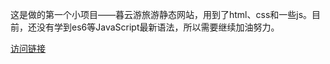 这是做的第一个小项目——暮云游旅游静态网站，用到了html、css和一些js。目前，还没有学到es6等JavaScript最新语法，所以需要继续加油努力。

[访问链接](https://liujiaqi222.github.io/travel-site/)

